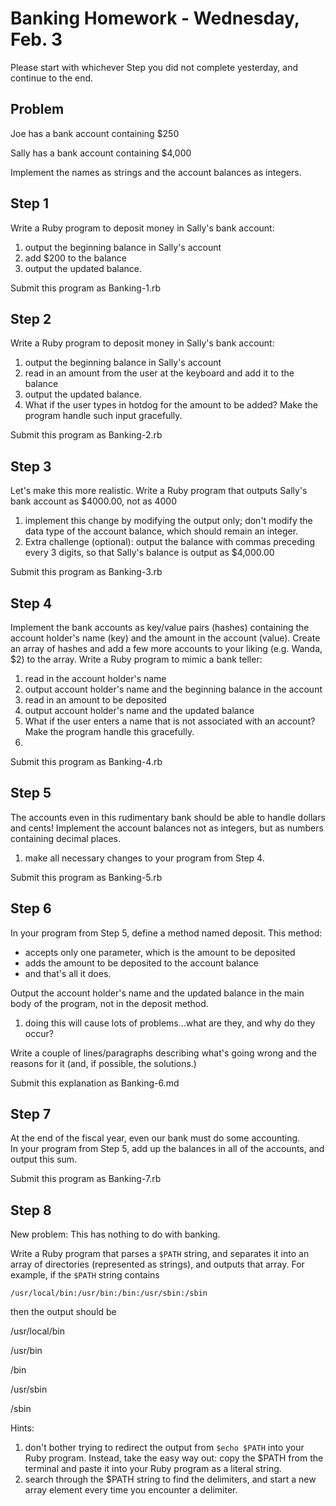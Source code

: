 Banking Homework - Wednesday, Feb. 3
==================================

Please start with whichever Step you did not complete yesterday, and continue to the end. 

Problem
-------
Joe has a bank account containing $250

Sally has a bank account containing $4,000

Implement the names as strings and the account balances as integers.

Step 1 
------
Write a Ruby program to deposit money in Sally's bank account:

1. output the beginning balance in Sally's account
2. add $200 to the balance
3. output the updated balance.

Submit this program as Banking-1.rb

Step 2 
------
Write a Ruby program to deposit money in Sally's bank account:

1.  output the beginning balance in Sally's account
2.  read in an amount from the user at the keyboard and add it to the balance
3.  output the updated balance.
4.  What if the user types in hotdog for the amount to be added?  Make the program handle such
input gracefully.

Submit this program as Banking-2.rb

Step 3
------
Let's make this more realistic.  Write a Ruby program that outputs Sally's bank account
as $4000.00, not as 4000

1.  implement this change by modifying the output only; don't modify the data type of the account 
balance, which should remain an integer.
2.  Extra challenge (optional):  output the balance with commas preceding every 3 digits, so that
Sally's balance is output as $4,000.00

Submit this program as Banking-3.rb

Step 4
------
Implement the bank accounts as key/value pairs (hashes) containing the account holder's name (key) and the amount in the account (value).  Create an array of hashes and add a few more accounts to your liking (e.g. Wanda, $2) to the array.
Write a Ruby program to mimic a bank teller:

1.  read in the account holder's name
2.  output account holder's name and the beginning balance in the account 
3.  read in an amount to be deposited
4.  output account holder's name and the updated balance
5.  What if the user enters a name that is not associated with an account?  Make the program handle this gracefully.
6.  
Submit this program as Banking-4.rb

Step 5
------
The accounts even in this rudimentary bank should be able to handle dollars and cents!  Implement the
account balances not as integers, but as numbers containing decimal places. 

1.  make all necessary changes to your program from Step 4.

Submit this program as Banking-5.rb

Step 6
------
In your program from Step 5, define a method named deposit.  This method:

  * accepts only one parameter, which is the amount to be deposited
  * adds the amount to be deposited to the account balance
  * and that's all it does.

Output the account holder's name and the updated balance in the main body of the program,
not in the deposit method.

1.  doing this will cause lots of problems...what are they, and why do they occur?

Write a couple of lines/paragraphs describing what's going wrong and the reasons for it (and, 
if possible, the solutions.)

Submit this explanation as Banking-6.md

Step 7
------
At the end of the fiscal year, even our bank must do some accounting.  
In your program from Step 5, add up the balances in all of the accounts, and output this sum.

Submit this program as Banking-7.rb

Step 8
------
New problem:  This has nothing to do with banking.

Write a Ruby program that parses a `$PATH` string, and separates it into an array of directories (represented as strings), and outputs that array.   For example, if the `$PATH` string contains

`/usr/local/bin:/usr/bin:/bin:/usr/sbin:/sbin`

then the output should be

/usr/local/bin

/usr/bin

/bin

/usr/sbin

/sbin

Hints:

1. don't bother trying to redirect the output from `$echo $PATH` into your Ruby program.  Instead, take the easy way out:  copy the $PATH from the terminal and paste it into your Ruby program as a literal string.  
2. search through the $PATH string to find the delimiters, and start a new array element every time you encounter a delimiter.
